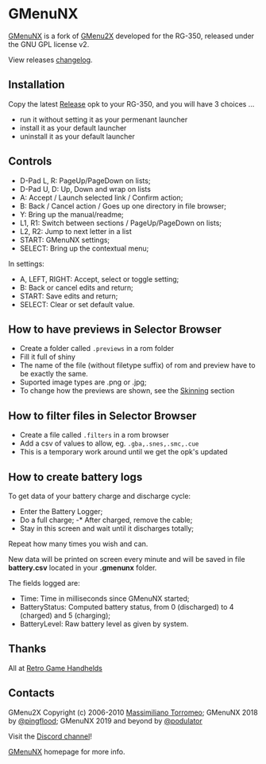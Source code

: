 # GMenuNX

[GMenuNX](https://github.com/podulator/GMenuNX/) is a fork of [GMenu2X](http://mtorromeo.github.com/gmenu2x) developed for the RG-350, released under the GNU GPL license v2.

View releases [changelog](ChangeLog.md).

## Installation

Copy the latest [Release](https://github.com/podulator/GMenuNX/releases/) opk to your RG-350, and you will have 3 choices ...

- run it without setting it as your permenant launcher
- install it as your default launcher
- uninstall it as your default launcher

## Controls

- D-Pad L, R: PageUp/PageDown on lists;
- D-Pad U, D: Up, Down and wrap on lists
- A: Accept / Launch selected link / Confirm action;
- B: Back / Cancel action / Goes up one directory in file browser;
- Y: Bring up the manual/readme;
- L1, R1: Switch between sections / PageUp/PageDown on lists;
- L2, R2: Jump to next letter in a list
- START: GMenuNX settings;
- SELECT: Bring up the contextual menu;

In settings:

- A, LEFT, RIGHT: Accept, select or toggle setting;
- B: Back or cancel edits and return;
- START: Save edits and return;
- SELECT: Clear or set default value.

## How to have previews in Selector Browser

- Create a folder called `.previews` in a rom folder
- Fill it full of shiny
- The name of the file (without filetype suffix) of rom and preview have to be exactly the same.
- Suported image types are .png or .jpg;
- To change how the previews are shown, see the [Skinning]("#Skinning) section

## How to filter files in Selector Browser

- Create a file called `.filters` in a rom browser
- Add a csv of values to allow, eg. `.gba,.snes,.smc,.cue`
- This is a temporary work around until we get the opk's updated

## How to create battery logs

To get data of your battery charge and discharge cycle:

- Enter the Battery Logger;
- Do a full charge;
-* After charged, remove the cable;
- Stay in this screen and wait until it discharges totally;

Repeat how many times you wish and can.

New data will be printed on screen every minute and will be saved in file **battery.csv** located in your **.gmenunx** folder.

The fields logged are:

- Time: Time in milliseconds since GMenuNX started;
- BatteryStatus: Computed battery status, from 0 (discharged) to 4 (charged) and 5 (charging);
- BatteryLevel: Raw battery level as given by system.

## Thanks 

All at [Retro Game Handhelds](https://discord.gg/29DrhQf)

## Contacts

GMenu2X Copyright (c) 2006-2010 [Massimiliano Torromeo](mailto:massimiliano.torromeo@gmail.com); 
GMenuNX 2018 by [@pingflood](https://boards.dingoonity.org/profile/pingflood/);
GMenuNX 2019 and beyond by [@podulator](podulator#5243)

Visit the [Discord channel](https://discord.gg/29DrhQf)!

[GMenuNX](http://podulator.github.com/gmenu2x) homepage for more info.
